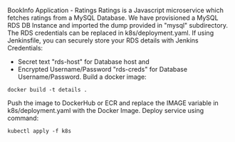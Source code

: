 BookInfo Application - Ratings
Ratings is a Javascript microservice which fetches ratings from a MySQL Database. We have provisioned a MySQL RDS DB Instance and imported the dump provided in "mysql" subdirectory.
The RDS credentials can be replaced in k8s/deployment.yaml. If using Jenkinsfile, you can securely store your RDS details with Jenkins Credentials:
* Secret text "rds-host" for Database host and 
* Encrypted Username/Password "rds-creds" for Database Username/Password.
Build a docker image:
```
docker build -t details .
```
Push the image to DockerHub or ECR and replace the IMAGE variable in k8s/deployment.yaml with the Docker Image.
Deploy service using command:
```
kubectl apply -f k8s
```
